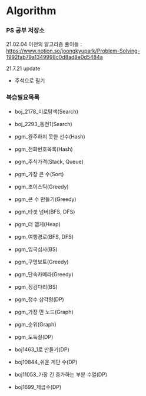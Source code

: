 # Algorithm
### PS 공부 저장소

21.02.04 이전의 알고리즘 풀이들 : https://www.notion.so/joongkyupark/Problem-Solving-1992fab79a1349998c0d8ad8e0d5484a

21.7.21 update
- 주석으로 필기

### 복습필요목록
+ boj_2178_미로탐색(Search)
+ boj_2293_동전1(Search)
+ pgm_완주하지 못한 선수(Hash)
+ pgm_전화번호목록(Hash)
+ pgm_주식가격(Stack, Queue)
+ pgm_가장 큰 수(Sort)
+ pgm_조이스틱(Greedy)
+ pgm_큰 수 만들기(Greedy)
+ pgm_타겟 넘버(BFS, DFS)
+ pgm_더 맵게(Heap)
+ pgm_여행경로(BFS, DFS)
+ pgm_입국심사(BS)
+ pgm_구명보트(Greedy)
+ pgm_단속카메라(Greedy)
+ pgm_징검다리(BS)
+ pgm_정수 삼각형(DP)
+ pgm_가장 먼 노드(Graph)
+ pgm_순위(Graph)

+ pgm_도둑질(DP)
+ boj1463_1로 만들기(DP)
+ boj10844_쉬운 계단 수(DP)
+ boj11053_가장 긴 증가하는 부분 수열(DP)
+ boj1699_제곱수(DP)
